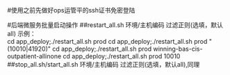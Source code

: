 #使用之前先做好ops运管平的ssh证书免密登陆



#后端微服务批量启动操作
##restart_all.sh 环境/主机编码 过滤正则(选填，默认all)
示例：   
cd app_deploy;./restart_all.sh prod 
cd app_deploy;./restart_all.sh prod  "(10010|41920)"
cd app_deploy;./restart_all.sh prod  winning-bas-cis-outpatient-allinone
cd app_deploy;./restart_all.sh prod  10010
##stop_all.sh/start_all.sh 环境/主机编码 过滤正则(选填，默认all),同理